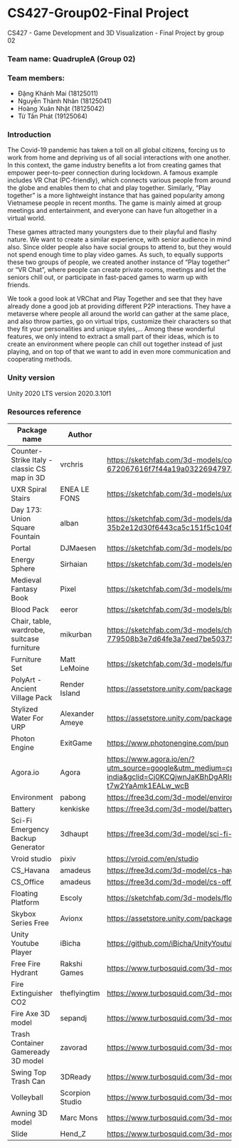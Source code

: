 # CS427-Group02-Final Project
CS427 - Game Development and 3D Visualization - Final Project by group 02

### Team name: QuadrupleA (Group 02)

### Team members:
* Đặng Khánh Mai (18125011)
* Nguyễn Thành Nhân (18125041)
* Hoàng Xuân Nhật (18125042)
* Từ Tấn Phát (19125064)

### Introduction
The Covid-19 pandemic has taken a toll on all global citizens, forcing us to work from home and depriving us of all social interactions with one another. In this context, the game industry benefits a lot from creating games that empower peer-to-peer connection during lockdown. A famous example includes VR Chat (PC-friendly), which connects various people from around the globe and enables them to chat and play together. Similarly, “Play together” is a more lightweight instance that has gained popularity among Vietnamese people in recent months. The game is mainly aimed at group meetings and entertainment, and everyone can have fun altogether in a virtual world.

These games attracted many youngsters due to their playful and flashy nature. We want to create a similar experience, with senior audience in mind also. Since older people also have social groups to attend to, but they would not spend enough time to play video games. As such, to equally supports these two groups of people, we created another instance of “Play together” or “VR Chat”, where people can create private rooms, meetings and let the seniors chill out, or participate in fast-paced games to warm up with friends.

We took a good look at VRChat and Play Together and see that they have already done a good job at providing different P2P interactions. They have a metaverse where people all around the world can gather at the same place, and also throw parties, go on virtual trips, customize their characters so that they fit your personalities and unique styles,... Among these wonderful features, we only intend to extract a small part of their ideas, which is to create an environment where people can chill out together instead of just playing, and on top of that we want to add in even more communication and cooperating methods.

### Unity version
Unity 2020 LTS version 2020.3.10f1

### Resources reference
| Package name                                | Author          | Link                                                                                                                        |
|---------------------------------------------|-----------------|-----------------------------------------------------------------------------------------------------------------------------|
| Counter-Strike Italy - classic CS map in 3D | vrchris         | https://sketchfab.com/3d-models/counter-strike-italy-classic-cs-map-in-3d-672067616f7f44a19a0322694797a632        |
| UXR Spiral Stairs                           | ENEA LE FONS    | https://sketchfab.com/3d-models/uxr-spiral-stairs-e80ad34c81044e499eacb414b5505c84                          |
| Day 173: Union Square Fountain              | alban           | https://sketchfab.com/3d-models/day-173-union-square-fountain-35b2e12d30f6443ca5c151f5c104f945                         |
| Portal                                      | DJMaesen        | https://sketchfab.com/3d-models/portal-3279b8d99fe244059c40a66e8aa39590                                           |
| Energy Sphere                               | Sirhaian        | https://sketchfab.com/3d-models/energy-sphere-d3c2a8e291604dd4b41bdd7d295e1c90                                    |
| Medieval Fantasy Book                       | Pixel           | https://sketchfab.com/3d-models/medieval-fantasy-book-06d5a80a04fc4c5ab552759e9a97d91a                                                                                                                   |
| Blood Pack                                  | eeror           | https://sketchfab.com/3d-models/blood-pack-97cdde92037c4ece8a08bae4dc27526e                                             |
| Chair, table, wardrobe, suitcase furniture  | mikurban        | https://sketchfab.com/3d-models/chair-table-wardrobe-suitcase-furniture-779508b3e7d64fe3a7eed7be5037534f       |
| Furniture Set                               | Matt LeMoine    | https://sketchfab.com/3d-models/furniture-set-b9dc4c2e12a34a69948681bd9d74aa63                            |
| PolyArt - Ancient Village Pack              | Render Island   | https://assetstore.unity.com/packages/3d/environments/fantasy/polyart-ancient-village-pack-166022                                                             |
| Stylized Water For URP                      | Alexander Ameye | https://assetstore.unity.com/packages/vfx/shaders/stylized-water-for-urp-162025                                                                    |
| Photon Engine                               | ExitGame        | https://www.photonengine.com/pun                                                 |
| Agora.io                                    | Agora           | https://www.agora.io/en/?utm_source=google&utm_medium=cpc&utm_keyword=agora&utm_device=c&utm_campaign=brand-india&gclid=Cj0KCQjwnJaKBhDgARIsAHmvz6e3a9yXOcu0znpnQ9MDkVdkhp2e5bPllm_OC6yeBH7NGfn1j-t7w2YaAmk1EALw_wcB                                                                                  |
| Environment                                 | pabong          | https://free3d.com/3d-model/environment-23742.html                                                                         |
| Battery                                     | kenkiske        | https://free3d.com/3d-model/battery-90009.html                                                           |
| Sci-Fi Emergency Backup Generator           | 3dhaupt         | https://free3d.com/3d-model/sci-fi-emergency-backup-generator-480843.html |
| Vroid studio                                | pixiv           | https://vroid.com/en/studio                                                                                                 |
| CS_Havana                                   | amadeus         | https://free3d.com/3d-model/cs-havana-60355.html                                                                                    |
| CS_Office                                   | amadeus         | https://free3d.com/3d-model/cs-office-6260.html                                                                                     |
| Floating Platform                           | Escoly          | https://sketchfab.com/3d-models/floating-platform-d3438f2f6626428e91707e815eb89357                                    |
| Skybox Series Free                          | Avionx          | https://assetstore.unity.com/packages/2d/textures-materials/sky/skybox-series-free-103633                                                                             |
| Unity Youtube Player                        | iBicha          | https://github.com/iBicha/UnityYoutubePlayer               |
| Free Fire Hydrant | Rakshi Games | https://www.turbosquid.com/3d-models/free-hydrant-3d-model/983947 |
| Fire Extinguisher CO2 | theflyingtim | https://www.turbosquid.com/3d-models/free-obj-mode-co2-extinguisher/1109715 |
| Fire Axe 3D model |  sepandj | https://www.turbosquid.com/3d-models/axe-weapon-tool-3d-model-1479864 |
| Trash Container Gameready 3D model | zavorad | https://www.turbosquid.com/3d-models/trash-container-3d-model-1652950 |
| Swing Top Trash Can | 3DReady | https://www.turbosquid.com/3d-models/free-max-model-swing-trash/801787 |
| Volleyball | Scorpion Studio | https://www.turbosquid.com/3d-models/volley-ball-volleyball-max-free/763175 |
| Awning 3D model | Marc Mons | https://www.turbosquid.com/3d-models/awning-tent-3d-model-1205065 |
| Slide | Hend_Z | https://www.turbosquid.com/3d-models/free-obj-model-slide/954510 |

